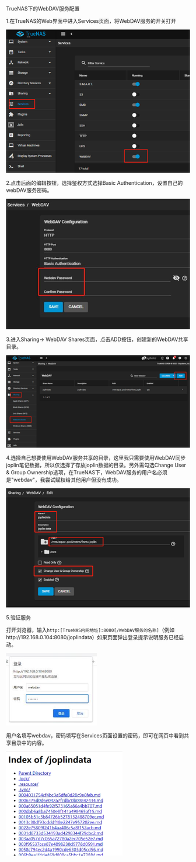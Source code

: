TrueNAS下的WebDAV服务配置

1.在TrueNAS的Web界面中进入Services页面，将WebDAV服务的开关打开

![06f2764266e0c221ea570285f4d77572.png](../_resources/ce486e0366f741cb8b61aa802d952ddc.png)

2.点击后面的编辑按钮，选择鉴权方式选择Basic Authentication，设置自己的webDAV服务密码。

![ee40c1c2b2639a60c183c0f3af3ce4a9.png](../_resources/76de1056ba184222936721441b00fa43.png)

3.进入Sharing-> WebDAV Shares页面，点击ADD按钮，创建新的WebDAV共享目录。

![365b629e6d66c32c2dd8623ae66ce984.png](../_resources/067093e3af4548daa056cf986b1054c9.png)

4.选择自己想要使用WebDAV服务共享的目录，这里我只需要使用WebDAV同步joplin笔记数据，所以仅选择了存放joplin数据的目录。另外需勾选Change User & Group Ownership选项，在TrueNAS下，WebDAV服务的用户名必须是"webdav"，我尝试赋权给其他用户但没有成功。

![62ffd10c9ee75a504e8a6e812045d3ee.png](../_resources/89a261daaddd47efaf1a85f8a108aa92.png)

5.验证服务

打开浏览器，输入`http:[TrueNAS内网地址]:8080[/WebDAV服务的名称]`（例如http://192.168.0.104:8080/joplindata）如果页面弹出登录提示说明服务已经启动。

![dd641520f2e1759f293fb39275d2e71f.png](../_resources/8d607b024a8942bf8f95e774b353942a.png)

用户名填写webdav，密码填写在Services页面设置的密码，即可在网页中看到共享目录中的内容。

![17f4cbee4654b7025669c1283ca47cf8.png](../_resources/c6ff350b366c4d81a734aff71e136625.png)